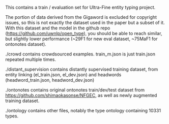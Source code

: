 This contains a train / evaluation set for Ultra-Fine entity typing project.

The portion of data derived from the Gigaword is excluded for copyright issues, so this is not exactly the dataset used in the paper but a subset of it. With this dataset and the model in the github repo (https://github.com/uwnlp/open_type), you should be able to reach similar, but slightly lower performance (~29F1 for new eval dataset, ~75MaF1 for ontonotes dataset). 

./crowd
contains crowdsourced examples. train_m.json is just train.json repeated multiple times.

./distant_supervision
contains distantly supervised training dataset, from entity linking (el_train.json, el_dev.json) and headwords (headword_train.json, headword_dev.json) 

./ontonotes
contains original ontonotes train/dev/test dataset from  https://github.com/shimaokasonse/NFGEC, as well as newly augmented training dataset. 

./ontology
contains other files, notably the type ontology containing 10331 types.
